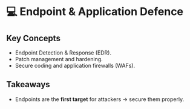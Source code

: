 # 💻 Endpoint & Application Defence

## Key Concepts
- Endpoint Detection & Response (EDR).
- Patch management and hardening.
- Secure coding and application firewalls (WAFs).

## Takeaways
- Endpoints are the **first target** for attackers → secure them properly.
